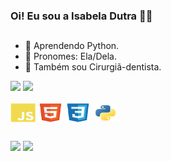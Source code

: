 ### Oi! Eu sou a Isabela Dutra 👋✨
##

- 🌱 Aprendendo Python.
- 👩 Pronomes: Ela/Dela.
- 🦷 Também sou Cirurgiã-dentista.
  
<div>
  <img width = "48%" src = "https://github-readme-stats.vercel.app/api?username=isadtr&show_icons=true&theme=tokyonight">
  <img width = "48%" src = "https://github-readme-stats.vercel.app/api/top-langs/?username=isadtr&hide_progress=true&theme=tokyonight">
</div>

<div style="display: inline_block"><br>
  <img align="center" alt="Rafa-Js" height="30" width="40" src="https://raw.githubusercontent.com/devicons/devicon/master/icons/javascript/javascript-plain.svg">
   <img align="center" alt="Rafa-HTML" height="30" width="40" src="https://raw.githubusercontent.com/devicons/devicon/master/icons/html5/html5-original.svg">
  <img align="center" alt="Rafa-CSS" height="30" width="40" src="https://raw.githubusercontent.com/devicons/devicon/master/icons/css3/css3-original.svg">
  <img align="center" alt="Rafa-Python" height="30" width="40" src="https://raw.githubusercontent.com/devicons/devicon/master/icons/python/python-original.svg">
</div>
                   
##
<div> 
  <a href="https://instagram.com/_isadutrar" target="_blank"><img src="https://img.shields.io/badge/-Instagram-%23E4405F?style=for-the-badge&logo=instagram&logoColor=white" target="_blank"></a>
  <a href = "mailto:isabeladutrar@gmail.com"><img src="https://img.shields.io/badge/-Gmail-%23333?style=for-the-badge&logo=gmail&logoColor=white" target="_blank"></a>
</div>
<!--
**isadtr/isadtr** is a ✨ _special_ ✨ repository because its `README.md` (this file) appears on your GitHub profile.

Here are some ideas to get you started:


- 👯 I’m looking to collaborate on ...
- 🤔 I’m looking for help with ...
- 💬 Ask me about ...
- 📫 How to reach me: ...
- 


